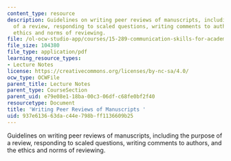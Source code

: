 ```yaml
---
content_type: resource
description: Guidelines on writing peer reviews of manuscripts, including the purpose
  of a review, responding to scaled questions, writing comments to authors, and the
  ethics and norms of reviewing.
file: /ol-ocw-studio-app/courses/15-289-communication-skills-for-academics-spring-2002/937e613663dac44e798bff1136609b25_teach_note_pee_rev.pdf
file_size: 104380
file_type: application/pdf
learning_resource_types:
- Lecture Notes
license: https://creativecommons.org/licenses/by-nc-sa/4.0/
ocw_type: OCWFile
parent_title: Lecture Notes
parent_type: CourseSection
parent_uid: e79e08e1-18ba-00c3-06df-c68fe0bf2f40
resourcetype: Document
title: 'Writing Peer Reviews of Manuscripts '
uid: 937e6136-63da-c44e-798b-ff1136609b25
---
```

Guidelines on writing peer reviews of manuscripts, including the purpose of a review, responding to scaled questions, writing comments to authors, and the ethics and norms of reviewing.